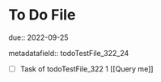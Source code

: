 # To Do File

due:: 2022-09-25

metadatafield:: todoTestFile_322_24

- [ ] Task of todoTestFile_322 1 [[Query me]]

